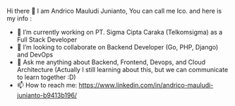 Hi there 👋
I am Andrico Mauludi Junianto, You can call me Ico. and here is my info :

- 🔭 I’m currently working on PT. Sigma Cipta Caraka (Telkomsigma) as a Full Stack Developer
- 👯 I’m looking to collaborate on Backend Developer (Go, PHP, Django) and DevOps
- 💬 Ask me anything about Backend, Frontend, Devops, and Cloud Architecture (Actually I still learning about this, but we can communicate to learn together :D)
- 📫 How to reach me: 
https://www.linkedin.com/in/andrico-mauludi-junianto-b9413b196/

